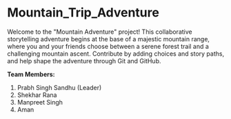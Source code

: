 # Mountain_Trip_Adventure
Welcome to the "Mountain Adventure" project! This collaborative storytelling adventure begins at the base of a majestic mountain range, where you and your friends choose between a serene forest trail and a challenging mountain ascent. Contribute by adding choices and story paths, and help shape the adventure through Git and GitHub.

**Team Members:**
1. Prabh Singh Sandhu (Leader)
2. Shekhar Rana
3. Manpreet Singh
4. Aman
